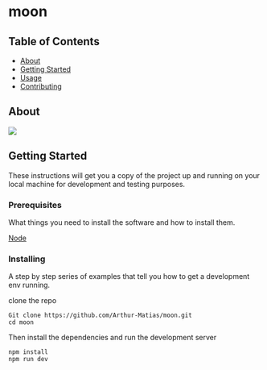 # moon

## Table of Contents

- [About](#about)
- [Getting Started](#getting_started)
- [Usage](#usage)
- [Contributing](../CONTRIBUTING.md)

## About <a name = "about"></a>

<img src="https://github.com/Arthur-Matias/moon/tree/main/public/moon.gif">

## Getting Started <a name = "getting_started"></a>

These instructions will get you a copy of the project up and running on your local machine for development and testing purposes.

### Prerequisites

What things you need to install the software and how to install them.

[Node](https://nodejs.org/en)

### Installing

A step by step series of examples that tell you how to get a development env running.

clone the repo

```
Git clone https://github.com/Arthur-Matias/moon.git
cd moon
```

Then install the dependencies and run the development server

```
npm install
npm run dev
```

